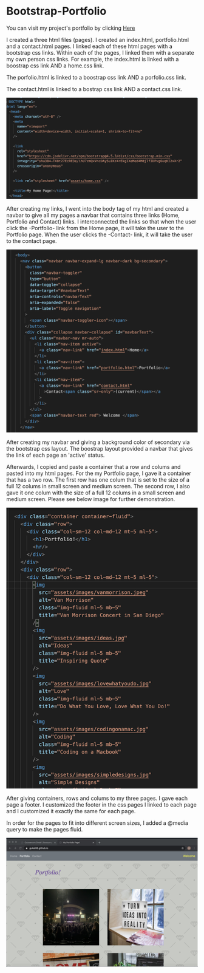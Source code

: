 # Bootstrap-Portfolio

You can visit my project's portfolio by clicking <a href="https://guled06.github.io/Bootstrap-Portfolio/">Here</a>

I created a three html files (pages). I created an index.html, portfolio.html and a contact.html pages. I linked each of these html pages with a bootstrap css links. Within each of the pages, I linked them with a separate my own person css links. For example, the index.html is linked with a boostrap css link AND a home.css link. 

The porfolio.html is linked to a boostrap css link AND a porfolio.css link. 

The contact.html is linked to a bostrap css link AND a contact.css link.

<img src="assets/images/links.png" alt="links">


After creating my links, I went into the body tag of my html and created a navbar to give all my pages a navbar that contains three links (Home, Portfolio and Contact) links. I interconnected the links so that when the user click the -Portfolio- link from the Home page, it will take the user to the Portfolio page. When the user clicks the -Contact- link, it will take the user to the contact page. 

<img src="assets/images/Navbarimage.png" alt="Navbar screenshot">

After creating my navbar and giving a background color of secondary via the bootstrap css layout. The boostrap layout provided a navbar that gives the link of each page an 'active' status. 

Afterwards, I copied and paste a container that a row and colums and pasted into my html pages. For the my Portfolio page, I gave it a container that has a two row. The first row has one colum that is set to the size of a full 12 colums in small screen and medium screen. The second row, I also gave it one colum with the size of a full 12 colums in a small screen and medium screen. Please see below image for further demonstration.

<img src="assets/images/containerimage.png" alt="Container Screenshot">


After giving containers, rows and colums to my three pages. I gave each page a footer. I customized the footer in the css pages I linked to each page and I customized it exactly the same for each page. 

In order for the pages to fit into different screen sizes, I added a @media query to make the pages fluid. 

<img src="assets/images/project1.png" alt="Portfolio page">

